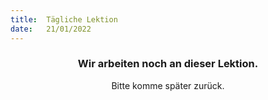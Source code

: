 ```yaml
---
title:  Tägliche Lektion
date:   21/01/2022
---
```


### <center>Wir arbeiten noch an dieser Lektion.</center>
<center>Bitte komme später zurück.</center>